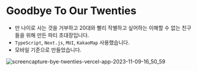 # Goodbye To Our Twenties

- 만 나이로 사는 것을 거부하고 20대와 빨리 작별하고 싶어하는 이해할 수 없는 친구들을 위해 만든 파티 초대장입니다.
- `TypeScript`, `Next.js`, `MUI`, `KakaoMap` 사용했습니다.
- 모바일 기준으로 만들었습니다.

![screencapture-bye-twenties-vercel-app-2023-11-09-16_50_59](https://github.com/heereal/Goodbye_To_Our_Twenties/assets/117061017/6ead3001-bf06-4153-8366-3f5d8f5c51cc)

